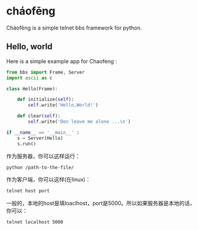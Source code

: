 cháofēng
========

Cháofēng is a simple telnet bbs framework for python.

Hello, world
------------

Here is a simple example app for Chaofeng :

```python
from bbs import Frame, Server
import ascii as c

class Hello(Frame):

    def initialize(self):
        self.write('Hello,World!')

    def clear(self):
        self.write('Don leave me alone ...\n')

if __name__ == '__main__' :
    s = Server(Hello)
    s.run()
```

作为服务器，你可以这样运行：

```bash
python /path-to-the-file/
```

作为客户端，你可以这样(在linux)：

```bash
telnet host port
```

一般的，本地的host是填loaclhost，port是5000。所以如果服务器是本地的话，你可以：

```bash
telnet localhost 5000
```
